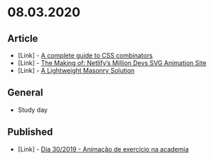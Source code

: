 # 08.03.2020

## Article

- \[Link\] - [A complete guide to CSS combinators](https://medium.com/front-end-weekly/a-complete-guide-to-css-combinators-faf6e7543bb2)
- \[Link\] - [The Making of: Netlify’s Million Devs SVG Animation Site](https://css-tricks.com/the-making-of-netlifys-million-devs-svg-animation-site/)
- \[Link\] - [A Lightweight Masonry Solution](https://css-tricks.com/a-lightweight-masonry-solution/)

## General

- Study day

## Published

- \[Link\] - [Dia 30/2019 - Animação de exercício na academia](https://nerdcalistenico.com.br/hemersonvianna/artigos/daysofcode/2019/dia-30-animacao-de-exercicio-na-academia/)
